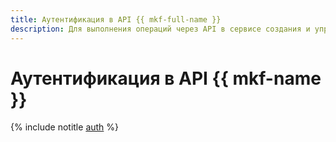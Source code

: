 ```yaml
---
title: Аутентификация в API {{ mkf-full-name }}
description: Для выполнения операций через API в сервисе создания и управления кластерами Apache Kafka – {{ mkf-full-name }} необходимо получить IAM-токен для своего аккаунта.
---
```


# Аутентификация в API {{ mkf-name }}

{% include notitle [auth](../../_includes/authentication.md) %}
